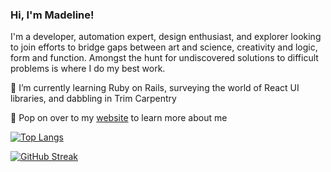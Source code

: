 ### Hi, I'm Madeline!

I'm a developer, automation expert, design enthusiast, and explorer looking to join efforts to bridge gaps between art and science, creativity and logic, form and function. Amongst the hunt for undiscovered solutions to difficult problems is where I do my best work.  


🌱 I’m currently learning Ruby on Rails, surveying the world of React UI libraries, and dabbling in Trim Carpentry

🔭  Pop on over to my [website](http://hellomashley.com) to learn more about me


[![Top Langs](https://github-readme-stats.vercel.app/api/top-langs/?username=mashbash2150&layout=compact&theme=vision-friendly-dark)](https://github.com/anuraghazra/github-readme-stats)


[![GitHub Streak](http://github-readme-streak-stats.herokuapp.com?user=mashbash2150&theme=dark&background=000000)](https://git.io/streak-stats)






<!--
**mashbash2150/mashbash2150** is a ✨ _special_ ✨ repository because its `README.md` (this file) appears on your GitHub profile.

Here are some ideas to get you started:

- 🔭 I’m currently working on ...
- 🌱 I’m currently learning ...
- 👯 I’m looking to collaborate on ...
- 🤔 I’m looking for help with ...
- 💬 Ask me about ...
- 📫 How to reach me: ...
- 😄 Pronouns: ...
- ⚡ Fun fact: ...
-->
